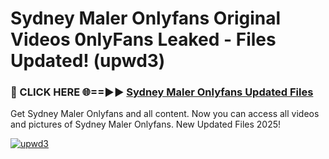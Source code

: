 # Sydney Maler Onlyfans Original Videos 0nlyFans Leaked - Files Updated! (upwd3)

<h3>🔴 CLICK HERE 🌐==►► <a href="https://tinyurl.com/3hn5wdd3" rel="nofollow">Sydney Maler Onlyfans Updated Files</a></h3>

Get Sydney Maler Onlyfans and all content. Now you can access all videos and pictures of Sydney Maler Onlyfans. New Updated Files 2025!

[![upwd3](https://i.imgur.com/4HnBqBT.gif)](https://tinyurl.com/3hn5wdd3)
